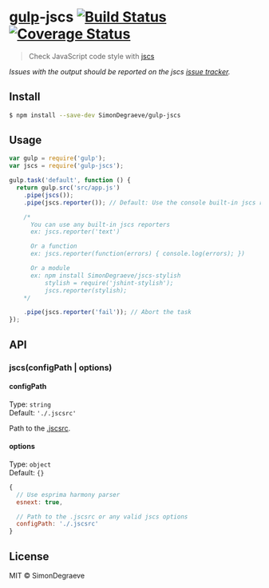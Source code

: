 # [gulp](http://gulpjs.com)-jscs [![Build Status](https://travis-ci.org/SimonDegraeve/gulp-jscs.svg?branch=master)](https://travis-ci.org/SimonDegraeve/gulp-jscs)[![Coverage Status](https://img.shields.io/coveralls/SimonDegraeve/gulp-jscs.svg)](https://coveralls.io/r/SimonDegraeve/gulp-jscs)

> Check JavaScript code style with [jscs](https://github.com/jscs-dev/node-jscs)

*Issues with the output should be reported on the jscs [issue tracker](https://github.com/jscs-dev/node-jscs/issues).*


## Install

```sh
$ npm install --save-dev SimonDegraeve/gulp-jscs
```


## Usage

```js
var gulp = require('gulp');
var jscs = require('gulp-jscs');

gulp.task('default', function () {
  return gulp.src('src/app.js')
    .pipe(jscs());
    .pipe(jscs.reporter()); // Default: Use the console built-in jscs reporter

    /*
      You can use any built-in jscs reporters
      ex: jscs.reporter('text')

      Or a function
      ex: jscs.reporter(function(errors) { console.log(errors); })

      Or a module
      ex: npm install SimonDegraeve/jscs-stylish
          stylish = require('jshint-stylish');
          jscs.reporter(stylish);
    */

    .pipe(jscs.reporter('fail')); // Abort the task
});
```


## API

### jscs(configPath | options)

#### configPath

Type: `string`  
Default: `'./.jscsrc'`

Path to the [.jscsrc](https://github.com/jscs-dev/node-jscs#options).

#### options

Type: `object`  
Default: `{}`

```js
{
  // Use esprima harmony parser
  esnext: true,

  // Path to the .jscsrc or any valid jscs options
  configPath: './.jscsrc'
}
```

## License

MIT © SimonDegraeve
